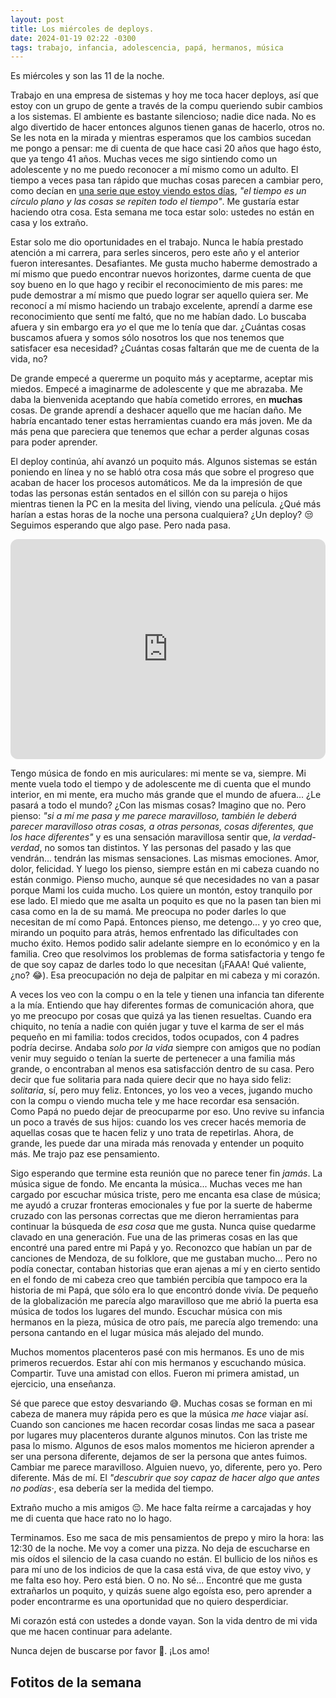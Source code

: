 ```yaml
---
layout: post
title: Los miércoles de deploys.
date: 2024-01-19 02:22 -0300
tags: trabajo, infancia, adolescencia, papá, hermanos, música
---
```

Es miércoles y son las 11 de la noche.

Trabajo en una empresa de sistemas y hoy me toca hacer deploys, así que estoy
con un grupo de gente a través de la compu queriendo subir cambios a los
sistemas. El ambiente es bastante silencioso; nadie dice nada. No es algo
divertido de hacer entonces algunos tienen ganas de hacerlo, otros no. Se les
nota en la mirada y mientras esperamos que los cambios sucedan me pongo a
pensar: me di cuenta de que hace casi 20 años que hago ésto, que ya tengo 41
años. Muchas veces me sigo sintiendo como un adolescente y no me puedo reconocer
a mí mismo como un adulto. El tiempo a veces pasa tan rápido que muchas cosas
parecen a cambiar pero, como decían en [una serie que estoy viendo estos
días][1], _"el tiempo es un círculo plano y las cosas se repiten todo el
tiempo"_. Me gustaría estar haciendo otra cosa. Esta semana me toca estar solo:
ustedes no están en casa y los extraño.

Estar solo me dio oportunidades en el trabajo. Nunca le había prestado atención
a mi carrera, para serles sinceros, pero este año y el anterior fueron
interesantes. Desafiantes. Me gusta mucho haberme demostrado a mí mismo que
puedo encontrar nuevos horizontes, darme cuenta de que soy bueno en lo que hago
y recibir el reconocimiento de mis pares: me pude demostrar a mí mismo que puedo
lograr ser aquello quiera ser. Me reconocí a mí mismo haciendo un trabajo
excelente, aprendí a darme ese reconocimiento que sentí me faltó, que no me
habían dado. Lo buscaba afuera y sin embargo era _yo_ el que me lo tenía que
dar. ¿Cuántas cosas buscamos afuera y somos sólo nosotros los que nos tenemos
que satisfacer esa necesidad? ¿Cuántas cosas faltarán que me de cuenta de la
vida, no?

De grande empecé a quererme un poquito más y aceptarme, aceptar mis miedos.
Empecé a imaginarme de adolescente y que me abrazaba. Me daba la bienvenida
aceptando que había cometido errores, en **muchas** cosas. De grande aprendí a
deshacer aquello que me hacían daño. Me habría encantado tener estas
herramientas cuando era más joven. Me da más pena que pareciera que tenemos que
echar a perder algunas cosas para poder aprender. 

El deploy continúa, ahí avanzó un poquito más. Algunos sistemas se están
poniendo en línea y no se habló otra cosa más que sobre el progreso que acaban
de hacer los procesos automáticos. Me da la impresión de que todas las personas
están sentados en el sillón con su pareja o hijos mientras tienen la PC en la
mesita del living, viendo una película. ¿Qué más harían a estas horas de la
noche una persona cualquiera? ¿Un deploy? 😒 Seguimos esperando que algo pase.
Pero nada pasa. 


<iframe style="border-radius:12px"
src="https://open.spotify.com/embed/playlist/6oLL7mjbO4apYWrMSrkwE5?utm_source=generator"
width="100%" height="352" frameBorder="0" allowfullscreen="" allow="autoplay;
clipboard-write; encrypted-media; fullscreen; picture-in-picture"
loading="lazy"></iframe>


Tengo música de fondo en mis auriculares: mi mente se va, siempre. Mi mente
vuela todo el tiempo y de adolescente me di cuenta que el mundo interior, en mi
mente, era mucho más grande que el mundo de afuera... ¿Le pasará a todo el
mundo? ¿Con las mismas cosas? Imagino que no. Pero pienso: _"si a mí me pasa y
me parece maravilloso, también le deberá parecer maravilloso otras cosas, a
otras personas, cosas diferentes, que los hace diferentes"_ y es una sensación
maravillosa sentir que, _la verdad-verdad_, no somos tan distintos. Y las
personas del pasado y las que vendrán... tendrán las mismas sensaciones. Las
mismas emociones. Amor, dolor, felicidad. Y luego los pienso, siempre están en
mi cabeza cuando no están conmigo. Pienso mucho, aunque sé que necesidades no
van a pasar porque Mami los cuida mucho. Los quiere un montón, estoy tranquilo
por ese lado. El miedo que me asalta un poquito es que no la pasen tan bien mi
casa como en la de su mamá. Me preocupa no poder darles lo que necesitan de mí
como Papá. Entonces pienso, me detengo... y yo creo que, mirando un poquito para
atrás, hemos enfrentado las dificultades con mucho éxito. Hemos podido salir
adelante siempre en lo económico y en la familia. Creo que resolvimos los
problemas de forma satisfactoria y tengo fe de que soy capaz de darles todo lo
que necesitan (¡FAAA! Qué valiente, ¿no? 😂). Esa preocupación no deja de
palpitar en mi cabeza y mi corazón.

A veces los veo con la compu o en la tele y tienen una infancia tan diferente a
la mía. Entiendo que hay diferentes formas de comunicación ahora, que yo me
preocupo por cosas que quizá ya las tienen resueltas. Cuando era chiquito, no
tenía a nadie con quién jugar y tuve el karma de ser el más pequeño en mi
familia: todos crecidos, todos ocupados, con 4 padres podría decirse. Andaba
_solo por la vida_ siempre con amigos que no podían venir muy seguido o tenían
la suerte de pertenecer a una familia más grande, o encontraban al menos esa
satisfacción dentro de su casa. Pero decir que fue solitaria para nada quiere
decir que no haya sido feliz: _solitaria_, sí, pero muy feliz. Entonces, yo
los veo a veces, jugando mucho con la compu o viendo mucha tele y me hace
recordar esa sensación. Como Papá no puedo dejar de preocuparme por eso. Uno
revive su infancia un poco a través de sus hijos: cuando los ves crecer hacés
memoria de aquellas cosas que te hacen feliz y uno trata de repetirlas. Ahora,
de grande, les puede dar una mirada más renovada y entender un poquito más. Me
trajo paz ese pensamiento.

Sigo esperando que termine esta reunión que no parece tener fin _jamás_. La
música sigue de fondo. Me encanta la música... Muchas veces me han cargado por
escuchar música triste, pero me encanta esa clase de música; me ayudó a cruzar
fronteras emocionales y fue por la suerte de haberme cruzado con las personas
correctas que me dieron herramientas para continuar la búsqueda de _esa cosa_
que me gusta. Nunca quise quedarme clavado en una generación. Fue una de las
primeras cosas en las que encontré una pared entre mi Papá y yo.  Reconozco que
habían un par de canciones de Mendoza, de su folklore, que me gustaban mucho...
Pero no podía conectar, contaban historias que eran ajenas a mí y en cierto
sentido en el fondo de mi cabeza creo que también percibía que tampoco era la
historia de mi Papá, que sólo era lo que encontró donde vivía.  De pequeño de la
globalización me parecía algo maravilloso que me abrió la puerta esa música de
todos los lugares del mundo. Escuchar música con mis hermanos en la pieza,
música de otro país, me parecía algo tremendo: una persona cantando en el lugar
música más alejado del mundo.

Muchos momentos placenteros pasé con mis hermanos. Es uno de mis primeros
recuerdos. Estar ahí con mis hermanos y escuchando música. Compartir. Tuve una
amistad con ellos. Fueron mi primera amistad, un ejercicio, una enseñanza.

Sé que parece que estoy desvariando 😅. Muchas cosas se forman en mi cabeza de
manera muy rápida pero es que la música _me hace_ viajar así. Cuando son
canciones me hacen recordar cosas lindas me saca a pasear por lugares muy
placenteros durante algunos minutos. Con las triste me pasa lo mismo. Algunos de
esos malos momentos me hicieron aprender a ser una persona diferente, dejamos de
ser la persona que antes fuimos. Cambiar me parece maravilloso.  Alguien nuevo,
yo, diferente, pero yo. Pero diferente. Más de mí. El _"descubrir que soy capaz
de hacer algo que antes no podías·_, esa debería ser la medida del tiempo.

Extraño mucho a mis amigos 😔. Me hace falta reírme a carcajadas y hoy me di
cuenta que hace rato no lo hago.

Terminamos. Eso me saca de mis pensamientos de prepo y miro la hora: las 12:30
de la noche. Me voy a comer una pizza. No deja de escucharse en mis oídos el
silencio de la casa cuando no están. El bullicio de los niños es para mí uno de
los indicios de que la casa está viva, de que estoy vivo, y me falta eso hoy.
Pero está bien. O no. No sé... Encontré que me gusta extrañarlos un poquito, y
quizás suene algo egoísta eso, pero aprender a poder encontrarme es una
oportunidad que no quiero desperdiciar. 

Mi corazón está con ustedes a donde vayan. Son la vida dentro de mi vida que me
hacen continuar para adelante. 

Nunca dejen de buscarse por favor 🥰. ¡Los amo!

## Fotitos de la semana

<script src="https://cdn.jsdelivr.net/npm/publicalbum@latest/embed-ui.min.js" async></script>
<div class="pa-gallery-player-widget" style="width:640px; height:480px; display:none;"
  data-link="https://photos.app.goo.gl/cCF3d73svmy82QN18"
  data-title="CPMA - Los miércoles de deploy"
  data-description="24 items · Album de Ariel Gerardo Ríos">
  <object data="https://lh3.googleusercontent.com/pw/ABLVV86cEYfHHfBRnAVKAvOUlAw8_fsDc0QKahgzbao9uyNYXbtnXbXpSISR6ckFUqFESZUwJB8d1Zf-r37QSS_HfZlnS1azDo2zEZQ2MMC9sGqLVn2E-t7o=w1920-h1080"></object>
  <object data="https://lh3.googleusercontent.com/pw/ABLVV84WqB6D6oIAMnl2OzTNNulTLiiacmatXfnEkVLyG6kMG8nX7aUqWpwMfX8gVUNhC7howea9T0wrKp-_yVUHg0mnuo9NUPgqrholfv2ud9tSJLVpNomj=w1920-h1080"></object>
  <object data="https://lh3.googleusercontent.com/pw/ABLVV87qBCRDiKUemhMc-zRurI0454q81p3gY4I3IR9KNxQe5wBtpatiolCE1UfJqgqm9k6coi2W2t8Wg1ThJGCg2BeZfO_xZg3_mQV9DoYeTL_aB0xgw3xJ=w1920-h1080"></object>
  <object data="https://lh3.googleusercontent.com/pw/ABLVV87_HsXSSUylPR5sRpp4EhZQQdKkDO5DBoArDU5AOBbuX1q6VIypKq_ZvoiDpGIzSMA5243e0ef4jr2-waLswlf5Dp7VRhBcAEbv60BaKZ8HGg3sZA7K=w1920-h1080"></object>
  <object data="https://lh3.googleusercontent.com/pw/ABLVV87dujLbalTbU4JDjq7qRLhYGh7zHRMU9-SEK9b6-z16sHNnFpVRBu5rXWrvJvsSn2Q5bk---xo5r_uvR7tEdVwVhGjFEcOt2uCBWgL4tzUEy9gGrDUX=w1920-h1080"></object>
  <object data="https://lh3.googleusercontent.com/pw/ABLVV86kP0wm8QI6Z_I6WSppGrlKpe3bQgLif1ehMt8Qm9KZEjPBSuM3aW231xWeAy5eLYu3-ZZNuDsimWDtxJOgZnrEX9389swjqQ1FJaHvwu9QmQv26y18=w1920-h1080"></object>
  <object data="https://lh3.googleusercontent.com/pw/ABLVV87gGnnh-kgfHj_dsgeNX_i09WlGcjRiihwEFYl5PO5J9DK7Ws6joKg-rOivSrUB8Zhbh6oLhNsRUlbPQWSzMm0K5o1vNz5IJ2PPdjijLOp3doQ1TiRY=w1920-h1080"></object>
  <object data="https://lh3.googleusercontent.com/pw/ABLVV84HFPfWR1Ao6SjWOSDNOkOgvWz5dEzrm77fYLYl1fUSsvFbh9LyxatZzI7E5yr0lgnvftcMKqfIn4weKrnBcihoK3rXh4f41ILJ1Gxdt8rLSVSiM0Cg=w1920-h1080"></object>
  <object data="https://lh3.googleusercontent.com/pw/ABLVV85uiJYOnGnPo8zet-ZCmgS5PZyr_4VYjFInd5Z1IGxdhsRSJpUBwZ_tMT9zhJwuZhFpwThIKW04Xp6Tv1g-Zm_GzQ9FPBV8cPFtlc83TkLEENUucX-7=w1920-h1080"></object>
  <object data="https://lh3.googleusercontent.com/pw/ABLVV86tON1lnWidSYLy5E1xeI6HBQk_d3Wa-ce4_ULfolP-HlPD0O2tbcIrPEmRnf2OES9KYrJN_2jzCATU1Xqcs1u-oussGChkZ53k35vAGSktCOn_Pbie=w1920-h1080"></object>
  <object data="https://lh3.googleusercontent.com/pw/ABLVV84FqaSHuIf71eJq8dzdJu4UIkGKcqXPQGiD-L39h731fHhJyIKb-aqc_lfdzEqZoQTjDVlonlU--90EaQrYeG4aduSd36RX8VCs0-rrJgB5e4-i5Zwq=w1920-h1080"></object>
  <object data="https://lh3.googleusercontent.com/pw/ABLVV86Cb6AQXWtJZ6pLl7WDpOvuC8zqY9oJrpYzQAli_0iXB1NZSKTVA9woPEMr7y4HUrYItpdby8YwUdzowSB8I98T2ZhcOtfj38uBLQ_pgxh9vBLTcXGv=w1920-h1080"></object>
  <object data="https://lh3.googleusercontent.com/pw/ABLVV86mYkSkvih1VMTWIT3ZQSNwR6Vtbo_tU6y_a8xOUG-Z1fRdsTCO_Bf3KFlMaNU0K5CLOop3qB4fUWLcO9Ad1mjWfMBGUbBb02FI998pmucl2wQAWKNc=w1920-h1080"></object>
  <object data="https://lh3.googleusercontent.com/pw/ABLVV869UKMwJ7fKE1rjrXMmCQD1aKJIyuuGjFaXSrAK847UBencqj6L50W723g0XwoD9zUWPfNlN1dKSTyj9CwiMGPOElgJGFSNViQubaC49LzRH8lLyFkZ=w1920-h1080"></object>
  <object data="https://lh3.googleusercontent.com/pw/ABLVV874nVFxddYCKeX3gKCmDbdy_8IGuNaut_nQSENwXDJhlsI73P4ThKs9AZkD_S46FMAPd4y1ZvzlEkEsn1ATCslllUMdWz_iWR_VAHP3jazCWMM6iIi2=w1920-h1080"></object>
  <object data="https://lh3.googleusercontent.com/pw/ABLVV84JOl3iN-2ijAonv2M4x5WRsaY70sSFDQqbF6MHgQY8VF-NOvrlJR_bYLwB2drxdCphthbScA4SqlHZAfFNFL6GdyxeSNwWqBJcR3xVNFhY2ByEmLCY=w1920-h1080"></object>
  <object data="https://lh3.googleusercontent.com/pw/ABLVV86QOn6-9UckGKsZOunwv2kz3Ad3dRozG61P-vEu5lVizINaPs_6UBVHj3Ggkp2nIjtseDBlBbFySbO8lwwKbo3mXZeMQJ7goQEyk4IvXhe-7Lq9xmre=w1920-h1080"></object>
  <object data="https://lh3.googleusercontent.com/pw/ABLVV84nB5iVb26_g-qY_mByajL8-sfOuP5EtaDPGzXRHtqLR1e_YF2h0l8ADNDCTv-Qy7_-wROrd78Jtl7_lBK_8lcgA7mr9jkx3jeFN4855ax99rll3OMm=w1920-h1080"></object>
  <object data="https://lh3.googleusercontent.com/pw/ABLVV87bCroGUZQ_vUV_udTlNThEtA2ggWfP7XW-pyxkWtqtL9hAF8vK9ACpZKcEFiO6lzhN-HbdOC_547g7mn0RYAdu4r_gzLe7DF9EXxwB9S-CXwgLsP9q=w1920-h1080"></object>
  <object data="https://lh3.googleusercontent.com/pw/ABLVV875Bfg8lv6bTKlbeRcpLhQX1L0vytk8eiak6HsDK-fFyx-l8_MB8YSP_tS8Y97iLx5l9hfLmi1ObcyBqXr3sSTZfn-V7CsLVY20fQb2gXgIreTjMCdh=w1920-h1080"></object>
  <object data="https://lh3.googleusercontent.com/pw/ABLVV85mlvFviKzoRcCTwIDMqf--bGR5HALCRxw1fyJJVxkJMoXD13XPFV2Us0oVWcrgIsKNPUeGz5AxkytKvM45k7f2I5K169G3zTQYkuFlDKXdPKCxqXMf=w1920-h1080"></object>
  <object data="https://lh3.googleusercontent.com/pw/ABLVV85o2iAPtHk3JXBzdozv2_R_PQsUzLqQnKxYyjzQ1R6UOpW8yaBFUpB8GKP01tJNGJaOv-zjJ_AdaNkEzpXlrf9O4OtIriluVZAbD-oYf8xyfYDAUFrz=w1920-h1080"></object>
  <object data="https://lh3.googleusercontent.com/pw/ABLVV849_YjG_iaov_rh1hNvzodB_DilrLpK2K51Bs8zTr62kY26V4LzSYXSuAZWb-Y6Tmf_iNUBWYeV_TKZuj6zDrnLHKGTWYZEMKi-r4b0Br0KW03x_AlA=w1920-h1080"></object>
  <object data="https://lh3.googleusercontent.com/pw/ABLVV86FRbhFA4sFyRUPGDuvS164np42yAQoNWAYcNKVlewNN1CaKJiJqL2RVV-0Ex_AekJMLdrEivpKVFIIPtocblZvjkE00RMbvaGHYqrpyi5BGi3OC_b6=w1920-h1080"></object>
</div>

[1]: https://www.imdb.com/title/tt2356777/episodes/?season=1
